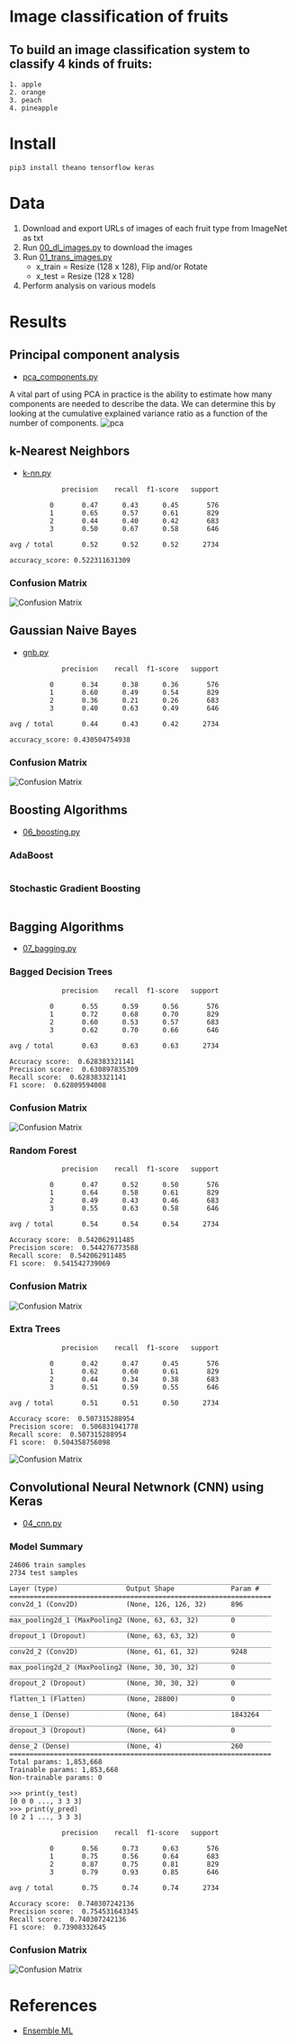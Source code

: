 # Image classification of fruits

## To build an image classification system to classify 4 kinds of fruits: 
~~~
1. apple
2. orange
3. peach
4. pineapple
~~~

# Install
~~~
pip3 install theano tensorflow keras
~~~

# Data
1. Download and export URLs of images of each fruit type from ImageNet as txt
2. Run [00_dl_images.py](00_dl_images.py) to download the images
3. Run [01_trans_images.py](01_trans_images.py) 
     * x_train = Resize (128 x 128), Flip and/or Rotate
     * x_test = Resize (128 x 128)
4. Perform analysis on various models

# Results

## Principal component analysis 
* [pca_components.py](pca_components.py)

A vital part of using PCA in practice is the ability to estimate how many components are needed to describe the data. We can determine this by looking at the cumulative explained variance ratio as a function of the number of components.
![pca](results/pca/pca.png)

## k-Nearest Neighbors
* [k-nn.py](k-nn.py)
~~~
             precision    recall  f1-score   support

          0       0.47      0.43      0.45       576
          1       0.65      0.57      0.61       829
          2       0.44      0.40      0.42       683
          3       0.50      0.67      0.58       646

avg / total       0.52      0.52      0.52      2734

accuracy_score: 0.522311631309
~~~
### Confusion Matrix
![Confusion Matrix](results/knn/knn_confusion.png)

## Gaussian Naive Bayes
* [gnb.py](gnb.py)
~~~
             precision    recall  f1-score   support

          0       0.34      0.38      0.36       576
          1       0.60      0.49      0.54       829
          2       0.36      0.21      0.26       683
          3       0.40      0.63      0.49       646

avg / total       0.44      0.43      0.42      2734

accuracy_score: 0.430504754938
~~~
### Confusion Matrix
![Confusion Matrix](results/gnb/gnb_confusion.png)

## Boosting Algorithms
* [06_boosting.py](06_boosting.py)
### AdaBoost
~~~
~~~

### Stochastic Gradient Boosting
~~~
~~~

## Bagging Algorithms
* [07_bagging.py](07_bagging.py)
### Bagged Decision Trees
~~~
             precision    recall  f1-score   support

          0       0.55      0.59      0.56       576
          1       0.72      0.68      0.70       829
          2       0.60      0.53      0.57       683
          3       0.62      0.70      0.66       646

avg / total       0.63      0.63      0.63      2734

Accuracy score:  0.628383321141
Precision score:  0.630897835309
Recall score:  0.628383321141
F1 score:  0.62809594008
~~~
### Confusion Matrix
![Confusion Matrix](results/bagging/bagging_confusion.png)

### Random Forest
~~~
             precision    recall  f1-score   support

          0       0.47      0.52      0.50       576
          1       0.64      0.58      0.61       829
          2       0.49      0.43      0.46       683
          3       0.55      0.63      0.58       646

avg / total       0.54      0.54      0.54      2734

Accuracy score:  0.542062911485
Precision score:  0.544276773588
Recall score:  0.542062911485
F1 score:  0.541542739069
~~~
### Confusion Matrix
![Confusion Matrix](results/bagging/rforest_confusion.png)

### Extra Trees
~~~
             precision    recall  f1-score   support

          0       0.42      0.47      0.45       576
          1       0.62      0.60      0.61       829
          2       0.44      0.34      0.38       683
          3       0.51      0.59      0.55       646

avg / total       0.51      0.51      0.50      2734

Accuracy score:  0.507315288954
Precision score:  0.506831941778
Recall score:  0.507315288954
F1 score:  0.504358756098
~~~
![Confusion Matrix](results/bagging/extree_confusion.png)

## Convolutional Neural Netwnork (CNN) using Keras
* [04_cnn.py](04_cnn.py)
### Model Summary
~~~
24606 train samples
2734 test samples
_________________________________________________________________
Layer (type)                 Output Shape              Param #
=================================================================
conv2d_1 (Conv2D)            (None, 126, 126, 32)      896
_________________________________________________________________
max_pooling2d_1 (MaxPooling2 (None, 63, 63, 32)        0
_________________________________________________________________
dropout_1 (Dropout)          (None, 63, 63, 32)        0
_________________________________________________________________
conv2d_2 (Conv2D)            (None, 61, 61, 32)        9248
_________________________________________________________________
max_pooling2d_2 (MaxPooling2 (None, 30, 30, 32)        0
_________________________________________________________________
dropout_2 (Dropout)          (None, 30, 30, 32)        0
_________________________________________________________________
flatten_1 (Flatten)          (None, 28800)             0
_________________________________________________________________
dense_1 (Dense)              (None, 64)                1843264
_________________________________________________________________
dropout_3 (Dropout)          (None, 64)                0
_________________________________________________________________
dense_2 (Dense)              (None, 4)                 260
=================================================================
Total params: 1,853,668
Trainable params: 1,853,668
Non-trainable params: 0
~~~

~~~
>>> print(y_test)
[0 0 0 ..., 3 3 3]
>>> print(y_pred)
[0 2 1 ..., 3 3 3]

             precision    recall  f1-score   support

          0       0.56      0.73      0.63       576
          1       0.75      0.56      0.64       683
          2       0.87      0.75      0.81       829
          3       0.79      0.93      0.85       646

avg / total       0.75      0.74      0.74      2734

Accuracy score:  0.740307242136
Precision score:  0.754531643345
Recall score:  0.740307242136
F1 score:  0.73908332645
~~~
### Confusion Matrix
![Confusion Matrix](results/cnn/cnn_confusion.png)

# References
* [Ensemble ML](https://machinelearningmastery.com/ensemble-machine-learning-algorithms-python-scikit-learn/)

